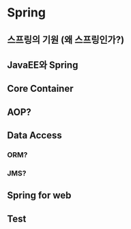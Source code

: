 # Spring

## 스프링의 기원 (왜 스프링인가?)

## JavaEE와 Spring

## Core Container

## AOP?

## Data Access

### ORM?

### JMS?

## Spring for web

## Test
